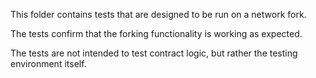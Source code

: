 This folder contains tests that are designed to be run on a network fork.

The tests confirm that the forking functionality is working as expected.

The tests are not intended to test contract logic, but rather the testing environment itself.
